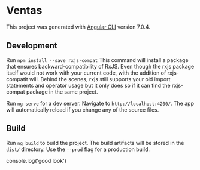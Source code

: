 # Ventas

This project was generated with [Angular CLI](https://github.com/angular/angular-cli) version 7.0.4.



## Development

Run `npm install --save rxjs-compat` This command will install a package that ensures backward-compatibility of RxJS. Even though the rxjs package itself would not work with your current code, with the addition of rxjs-compatit will.
Behind the scenes, rxjs still supports your old import statements and operator usage but it only does so if it can find the rxjs-compat package in the same project.

Run `ng serve` for a dev server. Navigate to `http://localhost:4200/`. The app will automatically reload if you change any of the source files.


## Build

Run `ng build` to build the project. The build artifacts will be stored in the `dist/` directory. Use the `--prod` flag for a production build.

console.log('good look')

